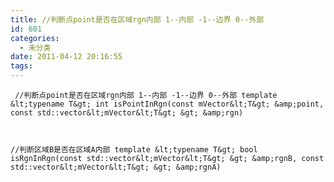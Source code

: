```yaml
---
title: //判断点point是否在区域rgn内部 1--内部 -1--边界 0--外部
id: 601
categories:
  - 未分类
date: 2011-04-12 20:16:55
tags:
---
```


`
//判断点point是否在区域rgn内部 1--内部 -1--边界 0--外部
template &lt;typename T&gt;
int isPointInRgn(const mVector&lt;T&gt; &amp;point, const std::vector&lt;mVector&lt;T&gt; &gt; &amp;rgn)`

` `

`//判断区域B是否在区域A内部
template &lt;typename T&gt;
bool isRgnInRgn(const std::vector&lt;mVector&lt;T&gt; &gt; &amp;rgnB, const std::vector&lt;mVector&lt;T&gt; &gt; &amp;rgnA)
`